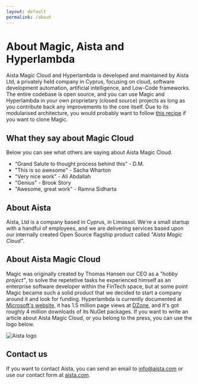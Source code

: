 ```yaml
---
layout: default
permalink: /about
---
```


# About Magic, Aista and Hyperlambda

Aista Magic Cloud and Hyperlambda is developed and maintained by Aista Ltd, a privately held company in Cyprus, focusing
on cloud, software development automation, artificial intelligence, and Low-Code frameworks. The entire codebase is
open source, and you can use Magic and Hyperlambda in your own proprietary (closed source) projects as long as you
contribute back any improvements to the core itself. Due to its modularised
architecture, you would probably want to follow [this recipe](/documentation/magic.clone/)
if you want to clone Magic.

## What they say about Magic Cloud

Below you can see what others are saying about Aista Magic Cloud.

* “Grand Salute to thought process behind this" - D.M.
* "This is so awesome" - Sacha Wharton
* "Very nice work" - Ali Abdallah
* "Genius" - Brook Story
* "Awesome, great work" - Ramna Sidharta

## About Aista

Aista, Ltd is a company based in Cyprus, in Limassol. We're a small startup with a handful
of employees, and we are delivering services based upon our internally created Open Source
flagship product called _"Aista Magic Cloud"_.

## About Aista Magic Cloud

Magic was originally created by Thomas Hansen our CEO as a _"hobby project"_, to solve
the repetetive tasks he experienced himself as an enterprise software developer within the
FinTech space, but at some point Magic became such a solid product that we decided to start a company
around it and look for funding. Hyperlambda is currently documented at [Microsoft's website](https://docs.microsoft.com/en-us/archive/msdn-magazine/2017/june/csharp-make-csharp-more-dynamic-with-hyperlambda), it has 1.5 million page views
at [DZone](https://dzone.com/users/3044876/mrgaia.html), and it's got roughly 4 million downloads of its NuGet packages.
If you want to write an article about Aista Magic Cloud, or you belong to the press, you can use the logo below.

![Aista logo](/assets/aista-logo.svg)

## Contact us

If you want to contact Aista, you can send an email to [info@aista.com](mailto:info@aista.com) or
use our contact form at [aista.com](https://aista.com).
